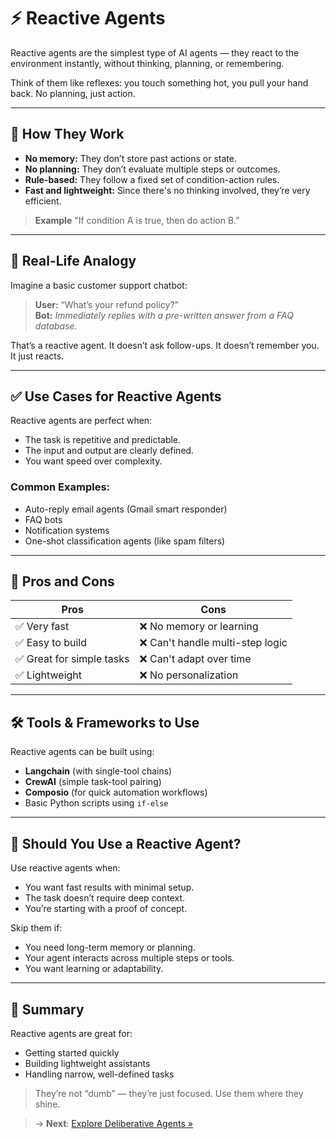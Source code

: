 # ⚡ Reactive Agents

Reactive agents are the simplest type of AI agents — they react to the environment instantly, without thinking, planning, or remembering.

Think of them like reflexes: you touch something hot, you pull your hand back. No planning, just action.

---

## 🧠 How They Work

- **No memory:** They don’t store past actions or state.
- **No planning:** They don’t evaluate multiple steps or outcomes.
- **Rule-based:** They follow a fixed set of condition-action rules.
- **Fast and lightweight:** Since there's no thinking involved, they’re very efficient.

>**Example**
> "If condition A is true, then do action B."

---

## 🔄 Real-Life Analogy

Imagine a basic customer support chatbot:

> **User:** “What’s your refund policy?”  
> **Bot:** *Immediately replies with a pre-written answer from a FAQ database.*

That’s a reactive agent. It doesn’t ask follow-ups. It doesn’t remember you. It just reacts.

---

## ✅ Use Cases for Reactive Agents

Reactive agents are perfect when:
- The task is repetitive and predictable.
- The input and output are clearly defined.
- You want speed over complexity.

### Common Examples:
- Auto-reply email agents (Gmail smart responder)
- FAQ bots
- Notification systems
- One-shot classification agents (like spam filters)

---

## 🔧 Pros and Cons

| Pros                          | Cons                             |
|-------------------------------|----------------------------------|
| ✅ Very fast                  | ❌ No memory or learning         |
| ✅ Easy to build              | ❌ Can't handle multi-step logic |
| ✅ Great for simple tasks     | ❌ Can't adapt over time         |
| ✅ Lightweight                | ❌ No personalization            |

---

## 🛠️ Tools & Frameworks to Use

Reactive agents can be built using:
- **Langchain** (with single-tool chains)
- **CrewAI** (simple task-tool pairing)
- **Composio** (for quick automation workflows)
- Basic Python scripts using `if-else`

---

## 🔁 Should You Use a Reactive Agent?

Use reactive agents when:
- You want fast results with minimal setup.
- The task doesn’t require deep context.
- You’re starting with a proof of concept.

Skip them if:
- You need long-term memory or planning.
- Your agent interacts across multiple steps or tools.
- You want learning or adaptability.

---

## 📌 Summary

Reactive agents are great for:
- Getting started quickly
- Building lightweight assistants
- Handling narrow, well-defined tasks

> They’re not “dumb” — they’re just focused. Use them where they shine.


>→ **Next**: [Explore Deliberative Agents »](./03_deliberative-agents.md)
